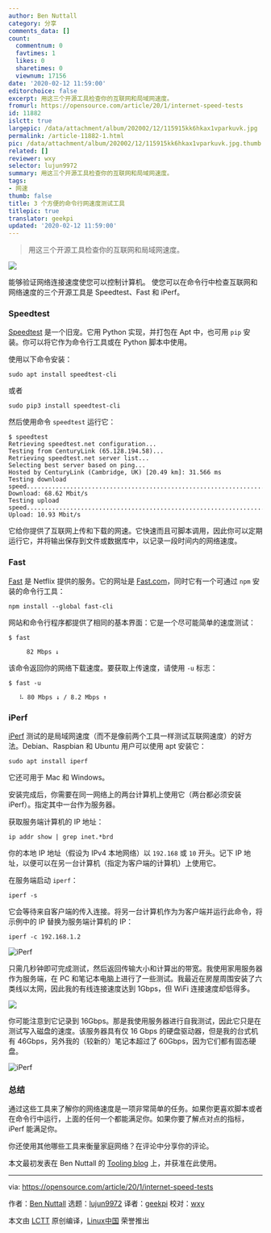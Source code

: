 ```yaml
---
author: Ben Nuttall
category: 分享
comments_data: []
count:
  commentnum: 0
  favtimes: 1
  likes: 0
  sharetimes: 0
  viewnum: 17156
date: '2020-02-12 11:59:00'
editorchoice: false
excerpt: 用这三个开源工具检查你的互联网和局域网速度。
fromurl: https://opensource.com/article/20/1/internet-speed-tests
id: 11882
islctt: true
largepic: /data/attachment/album/202002/12/115915kk6hkax1vparkuvk.jpg
permalink: /article-11882-1.html
pic: /data/attachment/album/202002/12/115915kk6hkax1vparkuvk.jpg.thumb.jpg
related: []
reviewer: wxy
selector: lujun9972
summary: 用这三个开源工具检查你的互联网和局域网速度。
tags:
- 网速
thumb: false
title: 3 个方便的命令行网速度测试工具
titlepic: true
translator: geekpi
updated: '2020-02-12 11:59:00'
---
```



> 
> 用这三个开源工具检查你的互联网和局域网速度。
> 
> 
> 


![](/data/attachment/album/202002/12/115915kk6hkax1vparkuvk.jpg)


能够验证网络连接速度使您可以控制计算机。 使您可以在命令行中检查互联网和网络速度的三个开源工具是 Speedtest、Fast 和 iPerf。


### Speedtest


[Speedtest](https://github.com/sivel/speedtest-cli) 是一个旧宠。它用 Python 实现，并打包在 Apt 中，也可用 `pip` 安装。你可以将它作为命令行工具或在 Python 脚本中使用。


使用以下命令安装：



```
sudo apt install speedtest-cli
```

或者



```
sudo pip3 install speedtest-cli
```

然后使用命令 `speedtest` 运行它：



```
$ speedtest
Retrieving speedtest.net configuration...
Testing from CenturyLink (65.128.194.58)...
Retrieving speedtest.net server list...
Selecting best server based on ping...
Hosted by CenturyLink (Cambridge, UK) [20.49 km]: 31.566 ms
Testing download speed................................................................................
Download: 68.62 Mbit/s
Testing upload speed......................................................................................................
Upload: 10.93 Mbit/s
```

它给你提供了互联网上传和下载的网速。它快速而且可脚本调用，因此你可以定期运行它，并将输出保存到文件或数据库中，以记录一段时间内的网络速度。


### Fast


[Fast](https://github.com/sindresorhus/fast-cli) 是 Netflix 提供的服务。它的网址是 [Fast.com](https://fast.com/)，同时它有一个可通过 `npm` 安装的命令行工具：



```
npm install --global fast-cli
```

网站和命令行程序都提供了相同的基本界面：它是一个尽可能简单的速度测试：



```
$ fast

     82 Mbps ↓
```

该命令返回你的网络下载速度。要获取上传速度，请使用 `-u` 标志：



```
$ fast -u

   ⠧ 80 Mbps ↓ / 8.2 Mbps ↑
```

### iPerf


[iPerf](https://iperf.fr/) 测试的是局域网速度（而不是像前两个工具一样测试互联网速度）的好方法。Debian、Raspbian 和 Ubuntu 用户可以使用 apt 安装它：



```
sudo apt install iperf
```

它还可用于 Mac 和 Windows。


安装完成后，你需要在同一网络上的两台计算机上使用它（两台都必须安装 iPerf）。指定其中一台作为服务器。


获取服务端计算机的 IP 地址：



```
ip addr show | grep inet.*brd
```

你的本地 IP 地址（假设为 IPv4 本地网络）以 `192.168` 或 `10` 开头。记下 IP 地址，以便可以在另一台计算机（指定为客户端的计算机）上使用它。


在服务端启动 `iperf`：



```
iperf -s
```

它会等待来自客户端的传入连接。将另一台计算机作为为客户端并运行此命令，将示例中的 IP 替换为服务端计算机的 IP：



```
iperf -c 192.168.1.2
```

![iPerf](/data/attachment/album/202002/12/115954xfcosxwxxfi6hlfo.png "iPerf")


只需几秒钟即可完成测试，然后返回传输大小和计算出的带宽。我使用家用服务器作为服务端，在 PC 和笔记本电脑上进行了一些测试。我最近在房屋周围安装了六类线以太网，因此我的有线连接速度达到 1Gbps，但 WiFi 连接速度却低得多。


![](/data/attachment/album/202002/12/120342d5rz8xzq2uzdarur.jpg)


你可能注意到它记录到 16Gbps。那是我使用服务器进行自我测试，因此它只是在测试写入磁盘的速度。该服务器具有仅 16 Gbps 的硬盘驱动器，但是我的台式机有 46Gbps，另外我的（较新的）笔记本超过了 60Gbps，因为它们都有固态硬盘。


![iPerf](/data/attachment/album/202002/12/120034yyrz58c72ldfu5c5.png "iPerf")


### 总结


通过这些工具来了解你的网络速度是一项非常简单的任务。如果你更喜欢脚本或者在命令行中运行，上面的任何一个都能满足你。如果你要了解点对点的指标，iPerf 能满足你。


你还使用其他哪些工具来衡量家庭网络？在评论中分享你的评论。


本文最初发表在 Ben Nuttall 的 [Tooling blog](https://tooling.bennuttall.com/command-line-speedtest-tools/) 上，并获准在此使用。




---


via: <https://opensource.com/article/20/1/internet-speed-tests>


作者：[Ben Nuttall](https://opensource.com/users/bennuttall) 选题：[lujun9972](https://github.com/lujun9972) 译者：[geekpi](https://github.com/geekpi) 校对：[wxy](https://github.com/wxy)


本文由 [LCTT](https://github.com/LCTT/TranslateProject) 原创编译，[Linux中国](https://linux.cn/) 荣誉推出